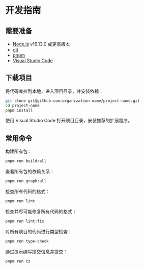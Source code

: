 # 开发指南

## 需要准备

- [Node.js](https://nodejs.org/) v16.13.0 或更高版本
- [git](https://git-scm.com/)
- [pnpm](https://pnpm.io/)
- [Visual Studio Code](https://code.visualstudio.com/)

## 下载项目

将代码库拉到本地，进入项目目录，并安装依赖：

```sh
git clone git@github.com:organization-name/project-name.git
cd project-name
pnpm install
```

使用 Visual Studio Code 打开项目目录，安装推荐的扩展程序。

## 常用命令

构建所有包：

```sh
pnpm run build:all
```

查看所有包的依赖关系：

```sh
pnpm run graph:all
```

检查所有代码的格式：

```sh
pnpm run lint
```

检查并尽可能修复所有代码的格式：

```sh
pnpm run lint:fix
```

对所有项目的代码进行类型检查：

```sh
pnpm run type-check
```

通过提示编写提交信息并提交：

```sh
pnpm run cz
```
